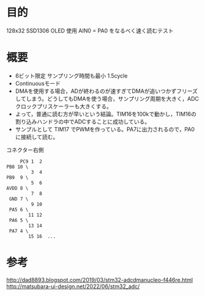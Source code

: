 # 目的

128x32 SSD1306 OLED 使用
AIN0 = PA0 をなるべく速く読むテスト

# 概要

- 6ビット限定 サンプリング時間も最小 1.5cycle
- Continuousモード
- DMAを使用する場合，ADが終わるのが速すぎてDMAが追いつかずフリーズしてしまう。どうしてもDMAを使う場合，サンプリング周期を大きく，ADCクロックプリスケーラーも大きくする。
- よって，普通に読む方が早いという結論。TIM16を100kで動かし，TIM16の割り込みハンドラの中でADCすることに成功している。
- サンプルとして TIM17 でPWMを作っている。PA7に出力されるので，PA0に接続して読む。

コネクター右側

```
     PC9 1  2
PB8 10 \
         3  4
PB9  9 \
         5  6
AVDD 8 \
         7  8
 GND 7 \
         9 10
 PA5 6 \
        11 12
 PA6 5 \
        13 14
 PA7 4 \
        15 16  ...

```


# 参考

http://dad8893.blogspot.com/2019/03/stm32-adcdmanucleo-f446re.html
http://matsubara-ui-design.net/2022/06/stm32_adc/
